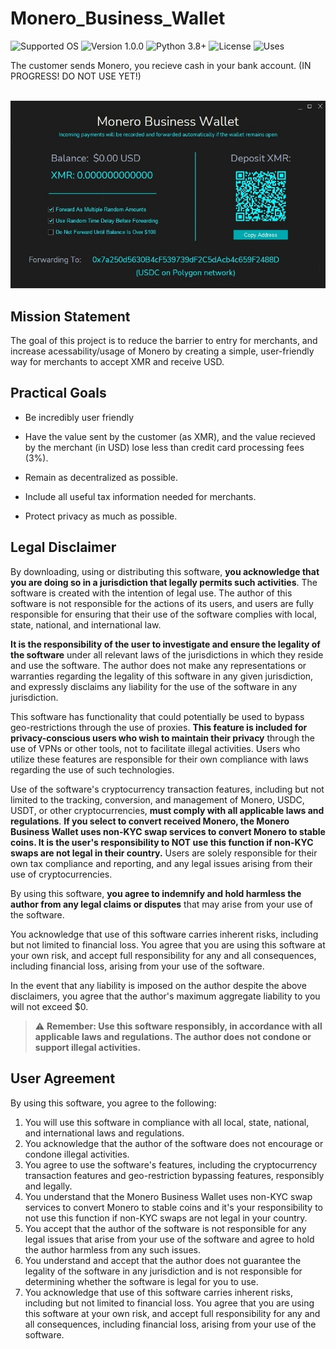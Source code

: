 # Monero_Business_Wallet
![Supported OS](https://img.shields.io/badge/Supported%20OS-Windows%20/%20Mac%20/%20Linux-blueviolet.svg)
![Version 1.0.0](https://img.shields.io/badge/Version-1.0.0-blue.svg)
![Python 3.8+](https://img.shields.io/badge/Python-3.8+-brightgreen.svg)
![License](https://img.shields.io/badge/License-MIT-yellow.svg)
![Uses](https://img.shields.io/badge/Uses-Monero%20RPC-orange.svg)

The customer sends Monero, you recieve cash in your bank account. (IN PROGRESS! DO NOT USE YET!)

<p align="center">
  <br><img src="Example.jpg" alt="Monero Business Wallet"><br>
</p>

## Mission Statement
The goal of this project is to reduce the barrier to entry for merchants, and increase acessability/usage of Monero by creating a simple, user-friendly way for merchants to accept XMR and receive USD. 

## Practical Goals

* Be incredibly user friendly

* Have the value sent by the customer (as XMR), and the value recieved by the merchant (in USD) lose less than credit card processing fees (3%).

* Remain as decentralized as possible.
  
* Include all useful tax information needed for merchants.

* Protect privacy as much as possible.


## Legal Disclaimer

By downloading, using or distributing this software, **you acknowledge that you are doing so in a jurisdiction that legally permits such activities**. The software is created with the intention of legal use. The author of this software is not responsible for the actions of its users, and users are fully responsible for ensuring that their use of the software complies with local, state, national, and international law.

**It is the responsibility of the user to investigate and ensure the legality of the software** under all relevant laws of the jurisdictions in which they reside and use the software. The author does not make any representations or warranties regarding the legality of this software in any given jurisdiction, and expressly disclaims any liability for the use of the software in any jurisdiction.

This software has functionality that could potentially be used to bypass geo-restrictions through the use of proxies. **This feature is included for privacy-conscious users who wish to maintain their privacy** through the use of VPNs or other tools, not to facilitate illegal activities. Users who utilize these features are responsible for their own compliance with laws regarding the use of such technologies.

Use of the software's cryptocurrency transaction features, including but not limited to the tracking, conversion, and management of Monero, USDC, USDT, or other cryptocurrencies, **must comply with all applicable laws and regulations**. **If you select to convert received Monero, the Monero Business Wallet uses non-KYC swap services to convert Monero to stable coins. It is the user's responsibility to NOT use this function if non-KYC swaps are not legal in their country.** Users are solely responsible for their own tax compliance and reporting, and any legal issues arising from their use of cryptocurrencies.

By using this software, **you agree to indemnify and hold harmless the author from any legal claims or disputes** that may arise from your use of the software.

You acknowledge that use of this software carries inherent risks, including but not limited to financial loss. You agree that you are using this software at your own risk, and accept full responsibility for any and all consequences, including financial loss, arising from your use of the software.

In the event that any liability is imposed on the author despite the above disclaimers, you agree that the author's maximum aggregate liability to you will not exceed $0.

> :warning: **Remember: Use this software responsibly, in accordance with all applicable laws and regulations. The author does not condone or support illegal activities.**

## User Agreement

By using this software, you agree to the following:

1. You will use this software in compliance with all local, state, national, and international laws and regulations.
2. You acknowledge that the author of the software does not encourage or condone illegal activities.
3. You agree to use the software's features, including the cryptocurrency transaction features and geo-restriction bypassing features, responsibly and legally.
4. You understand that the Monero Business Wallet uses non-KYC swap services to convert Monero to stable coins and it's your responsibility to not use this function if non-KYC swaps are not legal in your country.
5. You accept that the author of the software is not responsible for any legal issues that arise from your use of the software and agree to hold the author harmless from any such issues.
6. You understand and accept that the author does not guarantee the legality of the software in any jurisdiction and is not responsible for determining whether the software is legal for you to use.
7. You acknowledge that use of this software carries inherent risks, including but not limited to financial loss. You agree that you are using this software at your own risk, and accept full responsibility for any and all consequences, including financial loss, arising from your use of the software.
